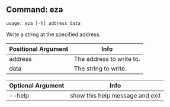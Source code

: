 ## Command: eza ##
```
usage: eza [-h] address data
```
Write a string at the specified address.  

| Positional Argument | Info |
|---------------------|------|
| address | The address to write to. |
| data | The string to write. |

| Optional Argument | Info |
|---------------------|------|
| --help | show this help message and exit |


